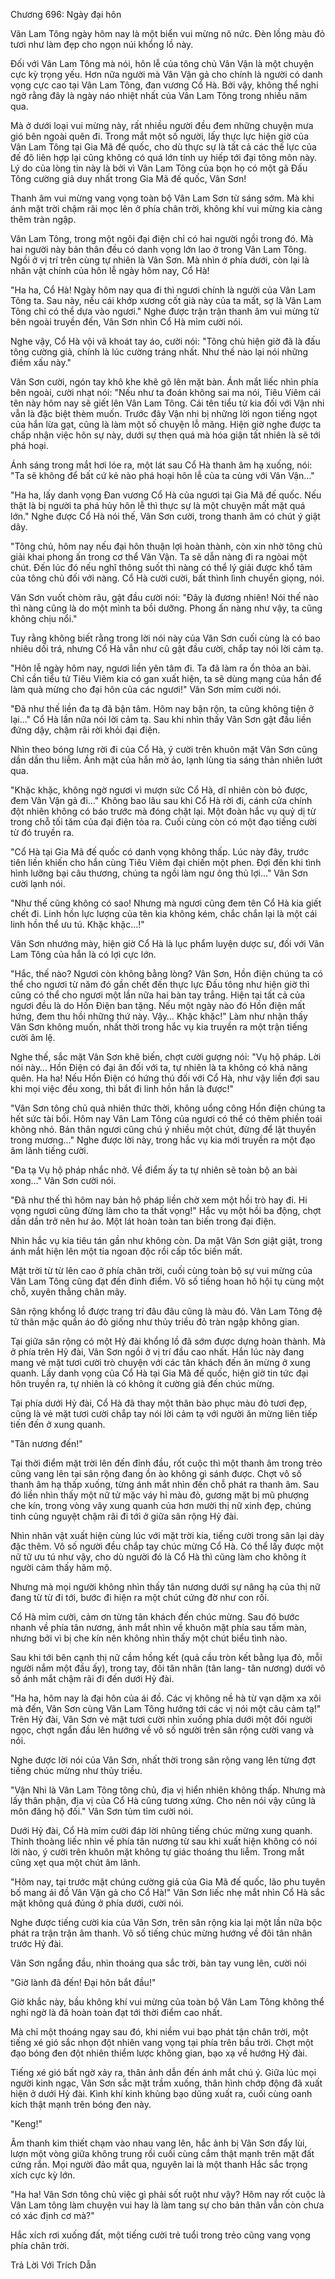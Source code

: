




Chương 696: Ngày đại hôn


Vân Lam Tông ngày hôm nay là một biển vui mừng nô nức. Đèn lồng màu đỏ tươi như làm đẹp cho ngọn núi khổng lồ này.

Đối với Vân Lam Tông mà nói, hôn lễ của tông chủ Vân Vận là một chuyện cực kỳ trọng yếu. Hơn nữa người mà Vân Vận gả cho chính là người có danh vọng cực cao tại Vân Lam Tông, đan vương Cổ Hà. Bởi vậy, không thể nghi ngờ rằng đây là ngày náo nhiệt nhất của Vân Lam Tông trong nhiều năm qua.

Mà ở dưới loại vui mừng này, rất nhiều người đều đem những chuyện mưa gió bên ngoài quên đi. Trong mắt một số người, lấy thực lực hiện giờ của Vân Lam Tông tại Gia Mã đế quốc, cho dù thực sự là tất cả các thế lực của đế đô liên hợp lại cũng không có quá lớn tính uy hiếp tới đại tông môn này. Lý do của lòng tin này là bởi vì Vân Lam Tông của bọn họ có một gã Đấu Tông cường giả duy nhất trong Gia Mã đế quốc, Vân Sơn!

Thanh âm vui mừng vang vọng toàn bộ Vân Lam Sơn từ sáng sớm. Mà khi ánh mặt trời chậm rãi mọc lên ở phía chân trời, không khí vui mừng kia càng thêm tràn ngập.

Vân Lam Tông, trong một ngôi đại điện chỉ có hai người ngồi trong đó. Mà hai người này bản thân đều có danh vọng lớn lao ở trong Vân Lam Tông. Ngồi ở vị trí trên cùng tự nhiên là Vân Sơn. Mà nhìn ở phía dưới, còn lại là nhân vật chính của hôn lễ ngày hôm nay, Cổ Hà!

"Ha ha, Cổ Hà! Ngày hôm nay qua đi thì ngươi chính là người của Vân Lam Tông ta. Sau này, nếu cái khớp xương cốt già này của ta mất, sợ là Vân Lam Tông chỉ có thể dựa vào ngươi." Nghe được trận trận thanh âm vui mừng từ bên ngoài truyền đến, Vân Sơn nhìn Cổ Hà mỉm cười nói.

Nghe vậy, Cổ Hà vội vã khoát tay áo, cười nói: "Tông chủ hiện giờ đã là đấu tông cường giả, chính là lúc cường tráng nhất. Như thế nào lại nói những điềm xấu này."

Vân Sơn cười, ngón tay khô khe khẽ gõ lên mặt bàn. Ánh mắt liếc nhìn phía bên ngoài, cười nhạt nói: "Nếu như ta đoán không sai ma nói, Tiêu Viêm cái tên này hôm nay sẽ giết lên Vân Lam Tông. Cái tên tiểu tử kia đối với Vận nhi vẫn là đặc biệt thèm muốn. Trước đây Vận nhi bị những lời ngon tiếng ngọt của hắn lừa gạt, cũng là làm một số chuyện lỗ mãng. Hiện giờ nghe được ta chấp nhận việc hôn sự này, dưới sự thẹn quá mà hóa giận tất nhiên là sẽ tới phá hoại.

Ánh sáng trong mắt hơi lóe ra, một lát sau Cổ Hà thanh âm hạ xuống, nói: "Ta sẽ không để bất cứ kẻ nào phá hoại hôn lễ của ta cùng với Vân Vận…"

"Ha ha, lấy danh vọng Đan vương Cổ Hà của ngươi tại Gia Mã đế quốc. Nếu thật là bị người ta phá hủy hôn lễ thì thực sự là một chuyện mất mặt quá lớn." Nghe được Cổ Hà nói thế, Vân Sơn cười, trong thanh âm có chút ý giật dây.

"Tông chủ, hôm nay nếu đại hôn thuận lợi hoàn thành, còn xin nhờ tông chủ giải khai phong ấn trong cơ thể Vân Vận. Ta sẽ dẫn nàng đi ra ngòai một chút. Đến lúc đó nếu nghĩ thông suốt thì nàng có thể lý giải được khổ tâm của tông chủ đối với nàng. Cổ Hà cười cười, bất thình lình chuyển giọng, nói.

Vân Sơn vuốt chòm râu, gật đầu cười nói: "Đây là đương nhiên! Nói thế nào thì nàng cũng là do một mình ta bồi dưỡng. Phong ấn nàng như vậy, ta cũng không chịu nổi."

Tuy rằng không biết rằng trong lời nói này của Vân Sơn cuối cùng là có bao nhiêu dối trá, nhưng Cổ Hà vẫn như cũ gật đầu cười, chắp tay nói lời cảm tạ.

"Hôn lễ ngày hôm nay, ngươi liền yên tâm đi. Ta đã làm ra ổn thỏa an bài. Chỉ cần tiểu tử Tiêu Viêm kia có gan xuất hiện, ta sẽ dùng mạng của hắn để làm quà mừng cho đại hôn của các ngươi!" Vân Sơn mỉm cười nói.

"Đã như thế liền đa tạ đã bận tâm. Hôm nay bận rộn, ta cũng không tiện ở lại…" Cổ Hà lần nữa nói lời cảm tạ. Sau khi nhìn thấy Vân Sơn gật đầu liền đứng dậy, chậm rãi rời khỏi đại điện.

Nhìn theo bóng lưng rời đi của Cổ Hà, ý cười trên khuôn mặt Vân Sơn cũng dần dần thu liễm. Ánh mặt của hắn mờ ảo, lạnh lùng tia sáng thản nhiên lướt qua.

"Khặc khặc, không ngờ ngươi vì mượn sức Cổ Hà, dĩ nhiên còn bỏ được, đem Vân Vận gả đi…" Không bao lâu sau khi Cổ Hà rời đi, cánh cửa chính đột nhiên không có báo trước mà đóng chặt lại. Một đoàn hắc vụ quỷ dị từ trong chỗ tối tăm của đại điện tỏa ra. Cuối cùng còn có một đạo tiếng cười từ đó truyền ra.

"Cổ Hà tại Gia Mã đế quốc có danh vọng không thấp. Lúc này đây, trước tiên liền khiến cho hắn cùng Tiêu Viêm đại chiến một phen. Đợi đến khi tình hình lưỡng bại câu thương, chúng ta ngồi làm ngư ông thủ lợi…" Vân Sơn cười lạnh nói.

"Như thế cũng không có sao! Nhưng mà ngươi cũng đem tên Cổ Hà kia giết chết đi. Linh hồn lực lượng của tên kia không kém, chắc chắn lại là một cái linh hồn thể ưu tú. Khặc khặc…!"

Vân Sơn nhướng mày, hiện giờ Cổ Hà là lục phẩm luyện dược sư, đối với Vân Lam Tông của hắn là có lợi cực lớn.

"Hắc, thế nào? Ngươi còn không bằng lòng? Vân Sơn, Hồn điện chúng ta có thể cho ngươi từ năm đó gần chết đến thực lực Đấu tông như hiện giờ thì cũng có thể cho ngươi một lần nữa hai bàn tay trắng. Hiện tại tất cả của ngươi đều là do Hồn Điện ban tặng. Nếu một ngày nào đó Hồn điện mất hứng, đem thu hồi những thứ này. Vậy… Khặc khặc!" Làm như nhận thấy Vân Sơn không muốn, nhất thời trong hắc vụ kia truyền ra một trận tiếng cười âm lệ.

Nghe thế, sắc mặt Vân Sơn khẽ biến, chợt cười gượng nói: "Vụ hộ pháp. Lời nói này… Hồn Điện có đại ân đối với ta, tự nhiên là ta không có khả năng quên. Ha ha! Nếu Hồn Điện có hứng thú đối với Cổ Hà, như vậy liền đợi sau khi mọi việc đều xong, thì bắt đi linh hồn hắn là được!"

"Vân Sơn tông chủ quả nhiên thức thời, không uổng công Hồn điện chúng ta hết sức tài bồi. Hôm nay Vân Lam Tông của ngươi có thể có thêm phiền toái không nhỏ. Bản thân ngươi cũng chú ý nhiều một chút, đừng để lật thuyền trong mương…" Nghe được lời này, trong hắc vụ kia mới truyền ra một đạo âm lãnh tiếng cười.

"Đa tạ Vụ hộ pháp nhắc nhở. Về điểm ấy ta tự nhiên sẽ toàn bộ an bài xong…" Vân Sơn cười nói.

"Đã như thế thì hôm nay bản hộ pháp liền chờ xem một hồi trò hay đi. Hi vọng ngươi cũng đừng làm cho ta thất vọng!" Hắc vụ một hồi ba động, chợt dần dần trở nên hư ảo. Một lát hoàn toàn tan biến trong đại điện.

Nhìn hắc vụ kia tiêu tán gần như không còn. Da mặt Vân Sơn giật giật, trong ánh mắt hiện lên một tia ngoan độc rồi cấp tốc biến mất.

Mặt trời từ từ lên cao ở phía chân trời, cuối cùng toàn bộ sự vui mừng của Vân Lam Tông cũng đạt đến đỉnh điểm. Vô số tiếng hoan hô hội tụ cùng một chỗ, xuyên thẳng chân mây.

Sân rộng khổng lồ được trang trí đâu đâu cũng là màu đỏ. Vân Lam Tông đệ tử thân mặc quần áo đỏ giống như thủy triều đỏ tràn ngập không gian.

Tại giữa sân rộng có một Hỷ đài khổng lồ đã sớm được dựng hoàn thành. Mà ở phía trên Hỷ đài, Vân Sơn ngồi ở vị trí đầu cao nhất. Hắn lúc này đang mang vẻ mặt tươi cười trò chuyện với các tân khách đến ăn mừng ở xung quanh. Lấy danh vọng của Cổ Hà tại Gia Mã đế quốc, hiện giờ tin tức đại hôn truyền ra, tự nhiên là có không ít cường giả đến chúc mừng.

Tại phía dưới Hỷ đài, Cổ Hà đã thay một thân bào phục màu đỏ tươi đẹp, cũng là vẻ mặt tươi cười chắp tay nói lời cảm tạ với người ăn mừng liên tiếp tiến đến ở xung quanh.

"Tân nương đến!"

Tại thời điểm mặt trời lên đến đỉnh đầu, rốt cuộc thì một thanh âm trong trẻo cũng vang lên tại sân rộng đang ồn ào không gì sánh được. Chợt vô số thanh âm hạ thấp xuống, từng ánh mắt nhìn đến chỗ phát ra thanh âm. Sau đó liền nhìn thấy một nữ tử mặc váy hỉ màu đỏ, gương mặt bị mũ phượng che kín, trong vòng vây xung quanh của hơn mười thị nữ xinh đẹp, chúng tinh củng nguyệt chậm rãi đi tới ở giữa sân rộng Hỷ đài.

Nhìn nhân vật xuất hiện cùng lúc với mặt trời kia, tiếng cười trong sân lại dày đặc thêm. Vô số người đều chắp tay chúc mừng Cổ Hà. Có thể lấy được một nữ tữ ưu tú như vậy, cho dù người đó là Cổ Hà thì cũng làm cho không ít người cảm thấy hâm mộ.

Nhưng mà mọi người không nhìn thấy tân nương dưới sự nâng hạ của thị nữ đang từ từ đi tới, bước đi hiện ra một chút cứng đờ như con rối.

Cổ Hà mỉm cười, cảm ơn từng tân khách đến chúc mừng. Sau đó bước nhanh về phía tân nương, ánh mắt nhìn về khuôn mặt phía sau tấm màn, nhưng bởi vì bị che kín nên không nhìn thấy một chút biểu tình nào.

Sau khi tới bên cạnh thị nữ cầm hồng kết (quả cầu tròn kết bằng lụa đỏ, mỗi người nắm một đầu ấy), trong tay, đôi tân nhân (tân lang- tân nương) dưới vô số ánh mắt chậm rãi đi đến dưới Hỷ đài.

"Ha ha, hôm nay là đại hôn của ái đồ. Các vị không nề hà từ vạn dặm xa xôi mà đến, Vân Sơn cùng Vân Lam Tông hướng tới các vị nói một câu cảm tạ!" Trên Hỷ đài, Vân Sơn vẻ mặt tươi cười nhìn xuống phía dưới một đôi người ngọc, chợt ngẩn đầu lên hướng về vô số người trên sân rộng cười vang và nói.

Nghe được lời nói của Vân Sơn, nhất thời trong sân rộng vang lên từng đợt tiếng chúc mừng như thủy triều.

"Vận Nhi là Vân Lam Tông tông chủ, địa vị hiển nhiên không thấp. Nhưng mà lấy thân phận, địa vị của Cổ Hà cũng tương xứng. Cho nên nói vậy cũng là môn đăng hộ đối." Vân Sơn tủm tỉm cười nói.

Dưới Hỷ đài, Cổ Hà mỉm cười đáp lời nhũng tiếng chúc mừng xung quanh. Thỉnh thoàng liếc nhìn về phía tân nương từ sau khi xuất hiện không có nói lời nào, ý cười trên khuôn mặt không tự giác thoáng thu liễm. Trong mắt cũng xẹt qua một chút âm lãnh.

"Hôm nay, tại trước mặt chúng cường giả của Gia Mã đế quốc, lão phu tuyên bố mang ái đồ Vân Vận gả cho Cổ Hà!" Vân Sơn liếc nhẹ mắt nhìn Cổ Hà sắc mặt không quá đúng ở phía dưới, cười nói.

Nghe được tiếng cười kia của Vân Sơn, trên sân rộng kia lại một lần nữa bộc phát ra trận trận âm thanh. Vô số tiếng chúc mừng hướng về đôi tân nhân trước Hỷ đài.

Vân Sơn ngẩng đầu, nhìn thoáng qua sắc trời, bàn tay vung lên, cười nói

"Giờ lành đã đến! Đại hôn bắt đầu!"

Giờ khắc này, bầu không khí vui mừng của toàn bộ Vân Lam Tông không thể nghi ngờ là đã hoàn toàn đạt tới thời điểm cao nhất.

Mà chỉ một thoáng ngay sau đó, khi niềm vui bạo phát tận chân trời, một tiếng xé gió sắc nhọn đột nhiên vang vọng tại phía trên bầu trời. Chợt một đạo bóng đen đột nhiên thiểm lược không gian, bạo xạ về hướng Hỷ đài.

Tiếng xé gió bất ngờ xảy ra, thân ảnh dẫn đến ánh mắt chú ý. Giữa lúc mọi người kinh ngạc, Vân Sơn sắc mặt trầm xuống, thân hình chớp động đã xuất hiện ở dưới Hỷ đài. Kình khí kinh khủng bạo dũng xuất ra, cuối cùng oanh kích thật mạnh trên bóng đen này.

"Keng!"

Âm thanh kim thiết chạm vào nhau vang lên, hắc ảnh bị Vân Sơn đẩy lùi, lượn một vòng giữa không trung rồi cuối cùng cắm thật mạnh trên mặt đất cứng rắn. Mọi người đảo mắt qua, nguyên lai là một thanh Hắc sắc trọng xích cực kỳ lớn.

"Ha ha! Vân Sơn tông chủ việc gì phải sốt ruột như vậy? Hôm nay rốt cuộc là Vân Lam tông làm chuyện vui hay là làm tang sự cho bản thân vẫn còn chưa có xác định cơ mà?"

Hắc xích rơi xuống đất, một tiếng cười trẻ tuổi trong trẻo cũng vang vọng phía chân trời.

Trả Lời Với Trích Dẫn




